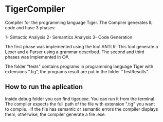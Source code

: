 # TigerCompiler

Compiler for the programming language Tiger.
The Compiler generates IL code and have 3 phases:

1- Sintactic Analysis 2- Semantics Analysis 3- Code Generation

The first phase was implemented using the tool ANTLR. This tool generate a Lexer and a Parser using a grammar described. The second and third phases was implemented in C#.

The folder "tests" contains programs in programming language Tiger with extensions ".tig", the programs result are put in the folder "TestResults".
 
 ## How to run the aplication
Inside debug folder you can find tiger.exe. You can run it from the terminal. The compiler expects the full path of the file with extension ".tig" you want to compile. -If the file has semantic or semantic errors the compiler displays them, otherwise, the compiler generate a file .exe.
